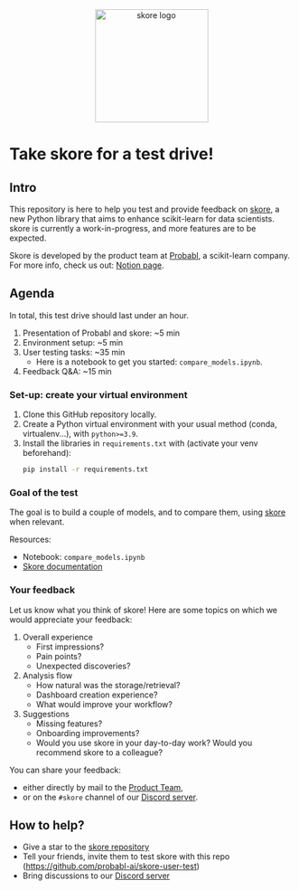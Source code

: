 <div style="text-align: center;">
    <img width="200" src="https://media.githubusercontent.com/media/probabl-ai/skore/main/sphinx/_static/images/Logo_Skore_Light@2x.svg" alt="skore logo">
</div>

# Take skore for a test drive!

## Intro

This repository is here to help you test and provide feedback on [skore](https://github.com/probabl-ai/skore), a new Python library that aims to enhance scikit-learn for data scientists.
skore is currently a work-in-progress, and more features are to be expected.

Skore is developed by the product team at [Probabl](https://probabl.ai/), a scikit-learn company. For more info, check us out: [Notion page](https://probabl.notion.site/Get-to-know-Probabl-127ef76d36b9804d8ca8e264e42f0cee).

## Agenda

In total, this test drive should last under an hour.

1. Presentation of Probabl and skore: ~5 min
1. Environment setup: ~5 min
1. User testing tasks: ~35 min
    - Here is a notebook to get you started: `compare_models.ipynb`.
1. Feedback Q&A: ~15 min

### Set-up: create your virtual environment

1. Clone this GitHub repository locally.
1. Create a Python virtual environment with your usual method (conda, virtualenv...), with `python>=3.9`.
1. Install the libraries in `requirements.txt` with (activate your venv beforehand):
   ```bash
   pip install -r requirements.txt
   ```

### Goal of the test

The goal is to build a couple of models, and to compare them, using [skore](https://github.com/probabl-ai/skore) when relevant.

Resources:
- Notebook: `compare_models.ipynb`
- [Skore documentation](https://skore.probabl.ai)

### Your feedback

Let us know what you think of skore!
Here are some topics on which we would appreciate your feedback:

1. Overall experience
    - First impressions?
    - Pain points?
    - Unexpected discoveries?
1. Analysis flow
    - How natural was the storage/retrieval?
    - Dashboard creation experience?
    - What would improve your workflow?
1. Suggestions
    - Missing features?
    - Onboarding improvements?
    - Would you use skore in your day-to-day work? Would you recommend skore to a colleague?

You can share your feedback:
- either directly by mail to the [Product Team](mailto:product-feedback@signal.probabl.ai),
- or on the `#skore` channel of our [Discord server](http://discord.probabl.ai).

## How to help?

- Give a star to the [skore repository](https://github.com/probabl-ai/skore)
- Tell your friends, invite them to test skore with this repo (https://github.com/probabl-ai/skore-user-test)
- Bring discussions to our [Discord server](http://discord.probabl.ai)
